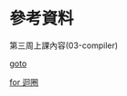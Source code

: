 # 參考資料

第三周上課內容(03-compiler)

[goto](https://openhome.cc/Gossip/CGossip/BreakContinueGoto.html)

[for 迴圈](https://openhome.cc/Gossip/CGossip/forStatement.html)

